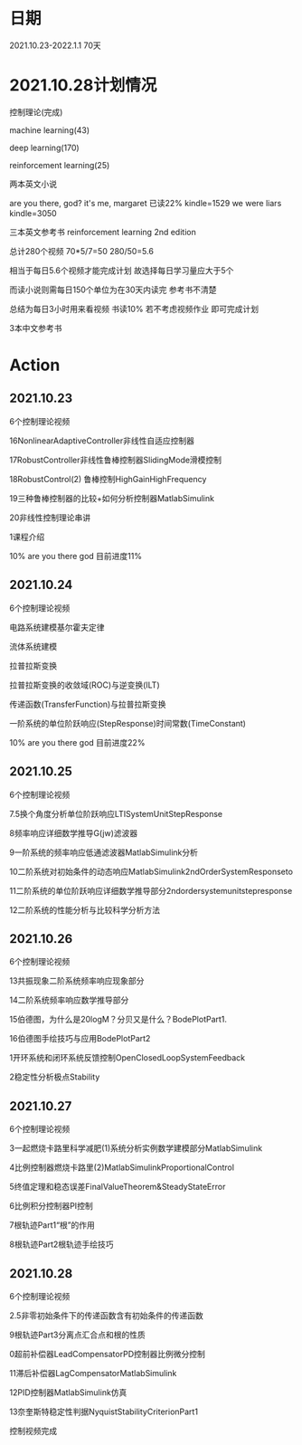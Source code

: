 # 日期
2021.10.23-2022.1.1
70天

# 2021.10.28计划情况
控制理论(完成)

machine learning(43)

deep learning(170)

reinforcement learning(25)

两本英文小说

are you there, god? it's me, margaret 已读22%
kindle=1529
we were liars
kindle=3050

三本英文参考书
reinforcement learning 2nd edition

总计280个视频
70*5/7=50
280/50=5.6

相当于每日5.6个视频才能完成计划
故选择每日学习量应大于5个

而读小说则需每日150个单位为在30天内读完
参考书不清楚

总结为每日3小时用来看视频
书读10%
若不考虑视频作业
即可完成计划

3本中文参考书

# Action
## 2021.10.23
6个控制理论视频

16NonlinearAdaptiveController非线性自适应控制器

17RobustController非线性鲁棒控制器SlidingMode滑模控制

18RobustControl(2) 鲁棒控制HighGainHighFrequency

19三种鲁棒控制器的比较+如何分析控制器MatlabSimulink

20非线性控制理论串讲

1课程介绍

10% are you there god
目前进度11%

## 2021.10.24

6个控制理论视频

电路系统建模基尔霍夫定律

流体系统建模

拉普拉斯变换

拉普拉斯变换的收敛域(ROC)与逆变换(ILT)

传递函数(TransferFunction)与拉普拉斯变换

一阶系统的单位阶跃响应(StepResponse)时间常数(TimeConstant)

10% are you there god
目前进度22%

## 2021.10.25

6个控制理论视频

7.5换个角度分析单位阶跃响应LTISystemUnitStepResponse

8频率响应详细数学推导G(jw)滤波器

9一阶系统的频率响应低通滤波器MatlabSimulink分析

10二阶系统对初始条件的动态响应MatlabSimulink2ndOrderSystemResponseto

11二阶系统的单位阶跃响应详细数学推导部分2ndordersystemunitstepresponse

12二阶系统的性能分析与比较科学分析方法

## 2021.10.26
6个控制理论视频

13共振现象二阶系统频率响应现象部分

14二阶系统频率响应数学推导部分

15伯德图，为什么是20logM？分贝又是什么？BodePlotPart1.

16伯德图手绘技巧与应用BodePlotPart2

1开环系统和闭环系统反馈控制OpenClosedLoopSystemFeedback

2稳定性分析极点Stability

## 2021.10.27
6个控制理论视频

3一起燃烧卡路里科学减肥(1)系统分析实例数学建模部分MatlabSimulink

4比例控制器燃烧卡路里(2)MatlabSimulinkProportionalControl

5终值定理和稳态误差FinalValueTheorem&SteadyStateError

6比例积分控制器PI控制

7根轨迹Part1“根”的作用

8根轨迹Part2根轨迹手绘技巧

## 2021.10.28

6个控制理论视频

2.5非零初始条件下的传递函数含有初始条件的传递函数

9根轨迹Part3分离点汇合点和根的性质

0超前补偿器LeadCompensatorPD控制器比例微分控制

11滞后补偿器LagCompensatorMatlabSimulink

12PID控制器MatlabSimulink仿真

13奈奎斯特稳定性判据NyquistStabilityCriterionPart1

控制视频完成

